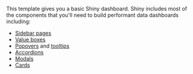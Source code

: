 This template gives you a basic Shiny dashboard.
Shiny includes most of the components that you'll need to build performant data dashboards
including:

- [Sidebar pages](https://shiny.posit.co/py/api/ui.layout_sidebar.html)
- [Value boxes](https://shiny.posit.co/py/api/ui.value_box.html)
- [Popovers](https://shiny.posit.co/py/api/ui.popover.html) and [tooltips](https://shiny.posit.co/py/api/ui.popover.html)
- [Accordions](https://shiny.posit.co/py/api/ui.accordion.html)
- [Modals](https://shiny.posit.co/py/api/ui.modal.html)
- [Cards](https://shiny.posit.co/py/api/ui.card.html)
